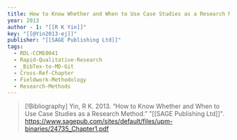 ```yaml
---
title: How to Know Whether and When to Use Case Studies as a Research Method
year: 2013
author - 1: "[[R K Yin]]"
key: "[[@Yin2013-ej]]"
publisher: "[[SAGE Publishing Ltd]]"
tags:
  - RDL-CCME0041
  - Rapid-Qualitative-Research
  - _BibTex-to-MD-Git
  - Cross-Ref-Chapter
  - Fieldwork-Methodology
  - Research-Methods
---
```


> [!Bibliography]
> Yin, R K. 2013. “How to Know Whether and When to Use Case Studies as a Research Method.” "[[SAGE Publishing Ltd]]". https://www.sagepub.com/sites/default/files/upm-binaries/24735_Chapter1.pdf